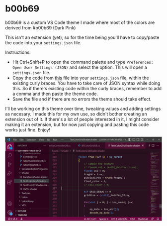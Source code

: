 # b00b69
b00b69 is a custom VS Code theme I made where most of the colors are derived from #b00b69 (Dark Pink)

This isn't an extension (yet), so for the time being you'll have to copy/paste the code into your ```settings.json``` file.

Instructions:
* Hit Ctrl+Shift+P to open the command palette and type ```Preferences: Open User Settings (JSON)``` and select the option. This will open a ```settings.json``` file.
* Copy the code from [this](https://github.com/Demkeys/b00b69/blob/main/settings.json) file into your ```settings.json``` file, within the existing curly braces. You have to take care of JSON syntax while doing this. So if there's existing code within the curly braces, remember to add a comma and then paste the theme code.  
* Save the file and if there are no errors the theme should take effect.

I'll be working on this theme over time, tweaking values and adding settings as necesary. I made this for my own use, so didn't bother creating an extension out of it. If there's a lot of people interested in it, I might consider making it an extension, but for now just copying and pasting this code works just fine. Enjoy!

![](https://github.com/Demkeys/b00b69/blob/main/b00b69screencap.png)
